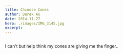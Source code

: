 ```yaml
---
title: Chinese Cones
author: Derek Au
date: 2014-11-27
hero: ./images/IMG_3145.jpg
excerpt: 
---
```


![]()

I can't but help think my cones are giving me the finger..
